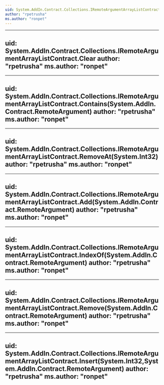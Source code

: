 ```yaml
---
uid: System.AddIn.Contract.Collections.IRemoteArgumentArrayListContract
author: "rpetrusha"
ms.author: "ronpet"
---
```


---
uid: System.AddIn.Contract.Collections.IRemoteArgumentArrayListContract.Clear
author: "rpetrusha"
ms.author: "ronpet"
---

---
uid: System.AddIn.Contract.Collections.IRemoteArgumentArrayListContract.Contains(System.AddIn.Contract.RemoteArgument)
author: "rpetrusha"
ms.author: "ronpet"
---

---
uid: System.AddIn.Contract.Collections.IRemoteArgumentArrayListContract.RemoveAt(System.Int32)
author: "rpetrusha"
ms.author: "ronpet"
---

---
uid: System.AddIn.Contract.Collections.IRemoteArgumentArrayListContract.Add(System.AddIn.Contract.RemoteArgument)
author: "rpetrusha"
ms.author: "ronpet"
---

---
uid: System.AddIn.Contract.Collections.IRemoteArgumentArrayListContract.IndexOf(System.AddIn.Contract.RemoteArgument)
author: "rpetrusha"
ms.author: "ronpet"
---

---
uid: System.AddIn.Contract.Collections.IRemoteArgumentArrayListContract.Remove(System.AddIn.Contract.RemoteArgument)
author: "rpetrusha"
ms.author: "ronpet"
---

---
uid: System.AddIn.Contract.Collections.IRemoteArgumentArrayListContract.Insert(System.Int32,System.AddIn.Contract.RemoteArgument)
author: "rpetrusha"
ms.author: "ronpet"
---
